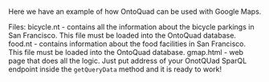 Here we have an example of how OntoQuad can be used with Google Maps.

Files:
bicycle.nt - contains all the information about the bicycle parkings in San Francisco. This file must be loaded into the OntoQuad database.
food.nt - contains information about the food facilities in San Francisco. This file must be loaded into the OntoQuad database.
gmap.html - web page that does all the logic. Just put address of your OnotQUad SparQL endpoint inside the `getQueryData` method and it is ready to work!
